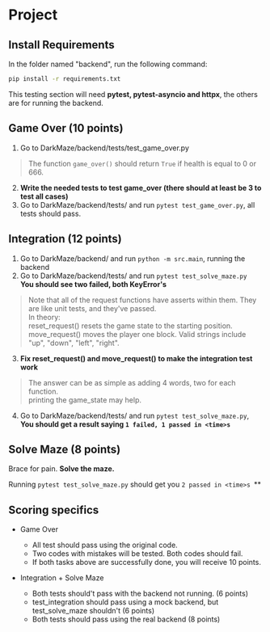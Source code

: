 # Project  
## Install Requirements  
In the folder named "backend", run the following command:  
```sh
pip install -r requirements.txt  
```
This testing section will need **pytest, pytest-asyncio and httpx**, the others are for running the backend.

## Game Over  (10 points)  
1. Go to DarkMaze/backend/tests/test_game_over.py  
> The function ```game_over()``` should return ```True``` if health is equal to 0 or 666.  

2. **Write the needed tests to test game_over (there should at least be 3 to test all cases)**  
3. Go to DarkMaze/backend/tests/ and run ```pytest test_game_over.py```, all tests should pass.  

## Integration (12 points)  
1. Go to DarkMaze/backend/ and run ```python -m src.main```, running the backend  
2. Go to DarkMaze/backend/tests/ and run ```pytest test_solve_maze.py```  
**You should see two failed, both KeyError's**  
> Note that all of the request functions have asserts within them. They are like unit tests, and they've passed.  
> In theory:  
> reset_request() resets the game state to the starting position.  
> move_request() moves the player one block. Valid strings include "up", "down", "left", "right".  

3. **Fix reset_request() and move_request() to make the integration test work**  

> The answer can be as simple as adding 4 words, two for each function.  
> printing the game_state may help.  

4. Go to DarkMaze/backend/tests/ and run ```pytest test_solve_maze.py```, **You should get a result saying ``` 1 failed, 1 passed in <time>s ```**  

## Solve Maze (8 points)  
Brace for pain. **Solve the maze.**  

Running ```pytest test_solve_maze.py``` should get you ```2 passed in <time>s ```**  

## Scoring specifics  
- Game Over  
  - All test should pass using the original code.  
  - Two codes with mistakes will be tested. Both codes should fail.  
  - If both tasks above are successfully done, you will receive 10 points.

- Integration + Solve Maze  
  - Both tests should't pass with the backend not running. (6 points)  
  - test_integration should pass using a mock backend, but test_solve_maze shouldn't (6 points)  
  - Both tests should pass using the real backend (8 points)  
